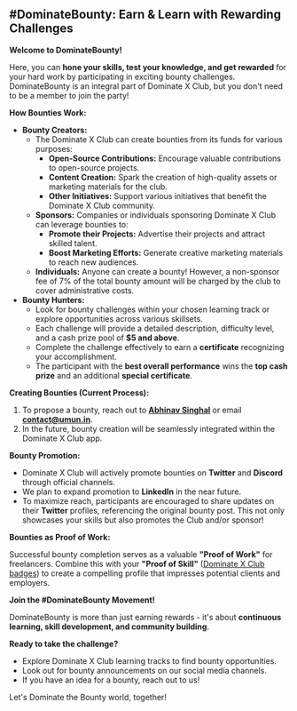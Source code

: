 ## #DominateBounty: Earn & Learn with Rewarding Challenges

**Welcome to DominateBounty!**

Here, you can **hone your skills, test your knowledge, and get rewarded** for your hard work by participating in exciting bounty challenges. DominateBounty is an integral part of Dominate X Club, but you don't need to be a member to join the party!

**How Bounties Work:**

* **Bounty Creators:**
    * The Dominate X Club can create bounties from its funds for various purposes:
        * **Open-Source Contributions:** Encourage valuable contributions to open-source projects.
        * **Content Creation:**  Spark the creation of high-quality assets or marketing materials for the club.
        * **Other Initiatives:**  Support various initiatives that benefit the Dominate X Club community.
    * **Sponsors:**  Companies or individuals sponsoring Dominate X Club can leverage bounties to:
        * **Promote their Projects:** Advertise their projects and attract skilled talent.
        * **Boost Marketing Efforts:**  Generate creative marketing materials to reach new audiences.   
     * **Individuals:**  Anyone can create a bounty! However, a non-sponsor fee of 7% of the total bounty amount will be charged by the club to cover administrative costs.
* **Bounty Hunters:**
    * Look for bounty challenges within your chosen learning track or explore opportunities across various skillsets.
    * Each challenge will provide a detailed description, difficulty level, and a cash prize pool of **$5 and above**. 
    * Complete the challenge effectively to earn a **certificate** recognizing your accomplishment. 
    * The participant with the **best overall performance** wins the **top cash prize** and an additional **special certificate**. 

**Creating Bounties (Current Process):**

1. To propose a bounty, reach out to **[Abhinav Singhal](x.com/umunbeing)** or email **contact@umun.in**. 
2. In the future, bounty creation will be seamlessly integrated within the Dominate X Club app.

**Bounty Promotion:**

* Dominate X Club will actively promote bounties on **Twitter** and **Discord** through official channels. 
* We plan to expand promotion to **LinkedIn** in the near future.
* To maximize reach, participants are encouraged to share updates on their **Twitter** profiles, referencing the original bounty post. This not only showcases your skills but also promotes the Club and/or sponsor!

**Bounties as Proof of Work:**

Successful bounty completion serves as a valuable **"Proof of Work"** for freelancers.  Combine this with your **"Proof of Skill"** ([Dominate X Club badges](./../learning/readme.md)) to create a compelling profile that impresses potential clients and employers. 

**Join the #DominateBounty Movement!**

DominateBounty is more than just earning rewards - it's about **continuous learning, skill development, and community building**.  

**Ready to take the challenge?** 

* Explore Dominate X Club learning tracks to find bounty opportunities.
* Look out for bounty announcements on our social media channels.
*  If you have an idea for a bounty, reach out to us!

Let's Dominate the Bounty world, together!
